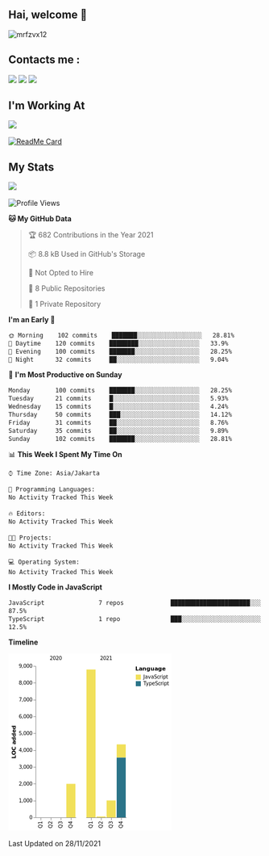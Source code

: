 ## Hai, welcome :wave:

![mrfzvx12](https://github.com/mrfzvx12.png?size=5000)

## Contacts me :

<p>
<a href="http://wa.me/6282223014661" target="blank"><img src="https://img.shields.io/badge/Whatsapp-30302f?style=social&logo=whatsapp" /></a>
<a href="http://www.instagram.com/mrf.zvx/" target="blank"><img src="https://img.shields.io/badge/Instagram-30302f?style=social&logo=instagram" /></a>
<a href="https://www.facebook.com/profile.php?id=100028409167054" target="blank"><img src="https://img.shields.io/badge/Facebook-30302f?style=social&logo=facebook" /></a>
</p>

<h2>I'm Working At</h2>

<img src="https://user-images.githubusercontent.com/72728486/104811327-36bc1300-582d-11eb-80f9-7c39c9b99e62.gif" width="120">

[![ReadMe Card](https://github-readme-stats.vercel.app/api/pin/?username=mrfzvx12&repo=whatsapp-bot&theme=buefy)](https://github.com/mrfzvx12/termux-whatsapp-bot)

## My Stats

<img height="180em" src="https://github-readme-stats.vercel.app/api?username=mrfzvx12&show_icons=true&hide_border=true&&count_private=true&include_all_commits=true" />

<!--START_SECTION:waka-->
![Profile Views](http://img.shields.io/badge/Profile%20Views-77-blue)

**🐱 My GitHub Data** 

> 🏆 682 Contributions in the Year 2021
 > 
> 📦 8.8 kB Used in GitHub's Storage 
 > 
> 🚫 Not Opted to Hire
 > 
> 📜 8 Public Repositories 
 > 
> 🔑 1 Private Repository 
 > 
**I'm an Early 🐤** 

```text
🌞 Morning    102 commits    ███████░░░░░░░░░░░░░░░░░░   28.81% 
🌆 Daytime    120 commits    ████████░░░░░░░░░░░░░░░░░   33.9% 
🌃 Evening    100 commits    ███████░░░░░░░░░░░░░░░░░░   28.25% 
🌙 Night      32 commits     ██░░░░░░░░░░░░░░░░░░░░░░░   9.04%

```
📅 **I'm Most Productive on Sunday** 

```text
Monday       100 commits    ███████░░░░░░░░░░░░░░░░░░   28.25% 
Tuesday      21 commits     █░░░░░░░░░░░░░░░░░░░░░░░░   5.93% 
Wednesday    15 commits     █░░░░░░░░░░░░░░░░░░░░░░░░   4.24% 
Thursday     50 commits     ███░░░░░░░░░░░░░░░░░░░░░░   14.12% 
Friday       31 commits     ██░░░░░░░░░░░░░░░░░░░░░░░   8.76% 
Saturday     35 commits     ██░░░░░░░░░░░░░░░░░░░░░░░   9.89% 
Sunday       102 commits    ███████░░░░░░░░░░░░░░░░░░   28.81%

```


📊 **This Week I Spent My Time On** 

```text
⌚︎ Time Zone: Asia/Jakarta

💬 Programming Languages: 
No Activity Tracked This Week

🔥 Editors: 
No Activity Tracked This Week

🐱‍💻 Projects: 
No Activity Tracked This Week

💻 Operating System: 
No Activity Tracked This Week

```

**I Mostly Code in JavaScript** 

```text
JavaScript               7 repos             ██████████████████████░░░   87.5% 
TypeScript               1 repo              ███░░░░░░░░░░░░░░░░░░░░░░   12.5%

```


**Timeline**

![Chart not found](https://raw.githubusercontent.com/mrfzvx12/mrfzvx12/main/charts/bar_graph.png) 


 Last Updated on 28/11/2021
<!--END_SECTION:waka-->